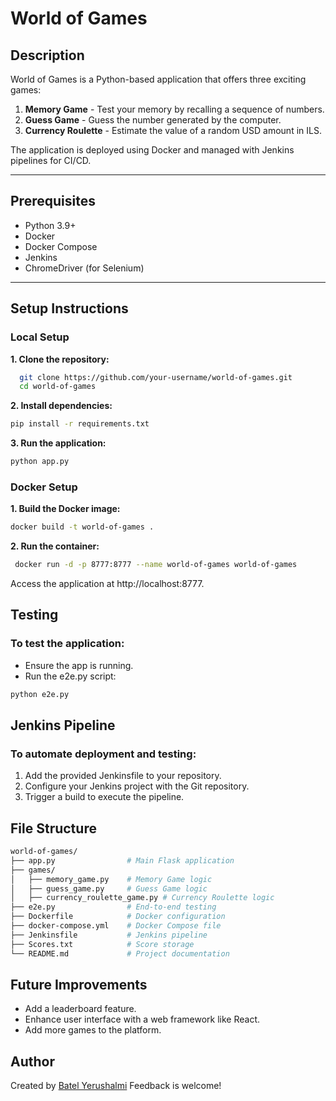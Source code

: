 # World of Games

## Description
World of Games is a Python-based application that offers three exciting games:
1. **Memory Game** - Test your memory by recalling a sequence of numbers.
2. **Guess Game** - Guess the number generated by the computer.
3. **Currency Roulette** - Estimate the value of a random USD amount in ILS.

The application is deployed using Docker and managed with Jenkins pipelines for CI/CD.

---

## Prerequisites
- Python 3.9+
- Docker
- Docker Compose
- Jenkins
- ChromeDriver (for Selenium)

---

## Setup Instructions

### Local Setup
**1. Clone the repository:**
  ```bash
    git clone https://github.com/your-username/world-of-games.git
    cd world-of-games
 ```
**2. Install dependencies:**
 ```bash
 pip install -r requirements.txt
 ```
**3. Run the application:**
 ```bash
python app.py
```

### Docker Setup
**1. Build the Docker image:**
  ```bash
  docker build -t world-of-games .
  ```
**2. Run the container:**
```bash
 docker run -d -p 8777:8777 --name world-of-games world-of-games
  ```
Access the application at http://localhost:8777.

## Testing
### To test the application:

- Ensure the app is running.
- Run the e2e.py script:

```bash
python e2e.py
```

## Jenkins Pipeline
### To automate deployment and testing:

1.  Add the provided Jenkinsfile to your repository.
2.  Configure your Jenkins project with the Git repository.
3.  Trigger a build to execute the pipeline.

## File Structure

```bash
world-of-games/
├── app.py                # Main Flask application
├── games/
│   ├── memory_game.py    # Memory Game logic
│   ├── guess_game.py     # Guess Game logic
│   ├── currency_roulette_game.py # Currency Roulette logic
├── e2e.py                # End-to-end testing
├── Dockerfile            # Docker configuration
├── docker-compose.yml    # Docker Compose file
├── Jenkinsfile           # Jenkins pipeline
├── Scores.txt            # Score storage
└── README.md             # Project documentation
```
## Future Improvements
- Add a leaderboard feature.
- Enhance user interface with a web framework like React.
- Add more games to the platform.

## Author
Created by [Batel Yerushalmi](http://https://www.linkedin.com/in/batel-yerushalmi/ "Batel Yerushalmi") Feedback is welcome!


